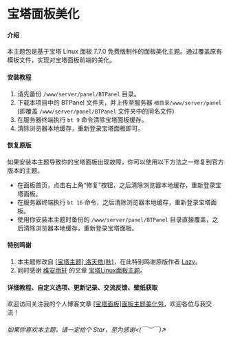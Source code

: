 # 宝塔面板美化

#### 介绍
本主题包是基于宝塔 Linux 面板 7.7.0 免费版制作的面板美化主题。通过覆盖原有模板文件，实现对宝塔面板前端的美化。


#### 安装教程
1. 请先备份 `/www/server/panel/BTPanel` 目录。
2. 下载本项目中的 BTPanel 文件夹，并上传至服务器 `根目录/www/server/panel` (即覆盖 `/www/server/panel/BTPanel` 文件夹中的同名文件)
3. 在服务器终端执行 `bt 9` 命令清除宝塔面板缓存。
4. 清除浏览器本地缓存，重新登录宝塔面板即可。


#### 恢复原版
如果安装本主题导致你的宝塔面板出现故障，你可以使用以下方法之一修复到官方版本的主题。
- 在面板首页，点击右上角“修复”按钮，之后清除浏览器本地缓存，重新登录宝塔面板。
- 在服务器终端执行 `bt 16` 命令，之后清除浏览器本地缓存，重新登录宝塔面板。
- 使用你安装本主题时备份的 `/www/server/panel/BTPanel` 目录直接覆盖，之后清除浏览器本地缓存，重新登录宝塔面板。


#### 特别鸣谢
1. 本主题修改自 [[宝塔主题] 洛天依(秋)](https://blog.imlazy.ink:233/index.php/archives/38/)，在此特别鸣谢原版作者 [Lazy](https://blog.imlazy.ink:233/)。
2. 同时感谢 [维安雨轩](https://blog.ukenn.top/) 的文章 [宝塔Linux面板主题](https://blog.ukenn.top/baota/)。


#### 详细教程、自定义选项、更新记录、交流反馈、壁纸获取
欢迎访问关注我的个人博客文章 [[宝塔面板]面板主题美化包](https://blog.vincent1230.top/index.php/vincent1230/technology/website/314/)，欢迎各位与我交流！


###### 如果你喜欢本主题，请一定给个 Star，至为感谢<(￣︶￣)↗